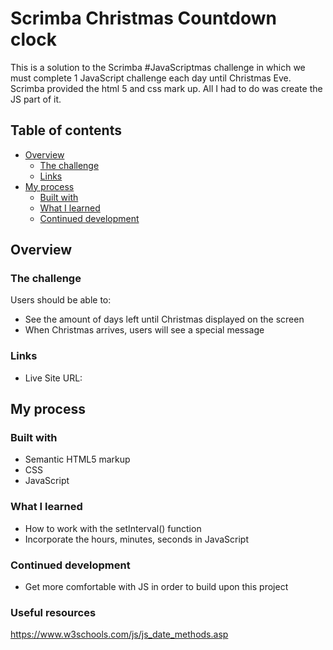 # Scrimba Christmas Countdown clock

This is a solution to the Scrimba #JavaScriptmas challenge in which we must complete 1 JavaScript challenge each day until Christmas Eve. Scrimba provided the html 5 and css mark up. All I had to do was create the JS part of it. 

## Table of contents

- [Overview](#overview)
  - [The challenge](#the-challenge)
  - [Links](#links)
- [My process](#my-process)
  - [Built with](#built-with)
  - [What I learned](#what-i-learned)
  - [Continued development](#continued-development)


## Overview

### The challenge

Users should be able to:

- See the amount of days left until Christmas displayed on the screen
- When Christmas arrives, users will see a special message

### Links

- Live Site URL: 

## My process

### Built with

- Semantic HTML5 markup
- CSS 
- JavaScript

### What I learned

- How to work with the setInterval() function
- Incorporate the hours, minutes, seconds in JavaScript

### Continued development

- Get more comfortable with JS in order to build upon this project

### Useful resources
https://www.w3schools.com/js/js_date_methods.asp
